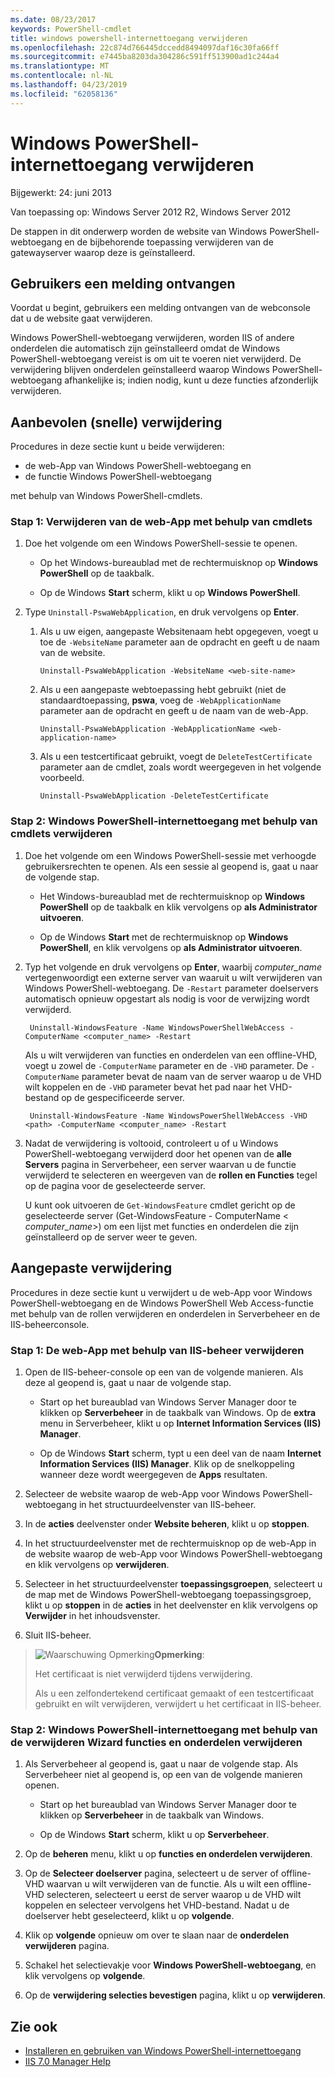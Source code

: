 ```yaml
---
ms.date: 08/23/2017
keywords: PowerShell-cmdlet
title: windows powershell-internettoegang verwijderen
ms.openlocfilehash: 22c874d766445dccedd8494097daf16c30fa66ff
ms.sourcegitcommit: e7445ba8203da304286c591ff513900ad1c244a4
ms.translationtype: MT
ms.contentlocale: nl-NL
ms.lasthandoff: 04/23/2019
ms.locfileid: "62058136"
---
```

# <a name="uninstall-windows-powershell-web-access"></a>Windows PowerShell-internettoegang verwijderen

Bijgewerkt: 24: juni 2013

Van toepassing op: Windows Server 2012 R2, Windows Server 2012

De stappen in dit onderwerp worden de website van Windows PowerShell-webtoegang en de bijbehorende toepassing verwijderen van de gatewayserver waarop deze is geïnstalleerd.

## <a name="notify-users"></a>Gebruikers een melding ontvangen

Voordat u begint, gebruikers een melding ontvangen van de webconsole dat u de website gaat verwijderen.

Windows PowerShell-webtoegang verwijderen, worden IIS of andere onderdelen die automatisch zijn geïnstalleerd omdat de Windows PowerShell-webtoegang vereist is om uit te voeren niet verwijderd.
De verwijdering blijven onderdelen geïnstalleerd waarop Windows PowerShell-webtoegang afhankelijke is; indien nodig, kunt u deze functies afzonderlijk verwijderen.

## <a name="recommended-quick-uninstallation"></a>Aanbevolen (snelle) verwijdering

Procedures in deze sectie kunt u beide verwijderen:

- de web-App van Windows PowerShell-webtoegang en
- de functie Windows PowerShell-webtoegang

met behulp van Windows PowerShell-cmdlets.

### <a name="step-1-delete-the-web-application-using-cmdlets"></a>Stap 1: Verwijderen van de web-App met behulp van cmdlets

1. Doe het volgende om een Windows PowerShell-sessie te openen.

    -   Op het Windows-bureaublad met de rechtermuisknop op **Windows PowerShell** op de taakbalk.

    -   Op de Windows **Start** scherm, klikt u op **Windows PowerShell**.

2. Type `Uninstall-PswaWebApplication`, en druk vervolgens op **Enter**.
   1. Als u uw eigen, aangepaste Websitenaam hebt opgegeven, voegt u toe de `-WebsiteName` parameter aan de opdracht en geeft u de naam van de website.

        `Uninstall-PswaWebApplication -WebsiteName <web-site-name>`
   1. Als u een aangepaste webtoepassing hebt gebruikt (niet de standaardtoepassing, **pswa**, voeg de `-WebApplicationName` parameter aan de opdracht en geeft u de naam van de web-App.

        `Uninstall-PswaWebApplication -WebApplicationName <web-application-name>`
   1. Als u een testcertificaat gebruikt, voegt de `DeleteTestCertificate` parameter aan de cmdlet, zoals wordt weergegeven in het volgende voorbeeld.

        `Uninstall-PswaWebApplication -DeleteTestCertificate`

### <a name="step-2-uninstall-windows-powershell-web-access-using-cmdlets"></a>Stap 2: Windows PowerShell-internettoegang met behulp van cmdlets verwijderen

1. Doe het volgende om een Windows PowerShell-sessie met verhoogde gebruikersrechten te openen. Als een sessie al geopend is, gaat u naar de volgende stap.

    -   Het Windows-bureaublad met de rechtermuisknop op **Windows PowerShell** op de taakbalk en klik vervolgens op **als Administrator uitvoeren**.

    -   Op de Windows **Start** met de rechtermuisknop op **Windows PowerShell**, en klik vervolgens op **als Administrator uitvoeren**.

1. Typ het volgende en druk vervolgens op **Enter**, waarbij *computer_name* vertegenwoordigt een externe server van waaruit u wilt verwijderen van Windows PowerShell-webtoegang. De `-Restart` parameter doelservers automatisch opnieuw opgestart als nodig is voor de verwijzing wordt verwijderd.

        Uninstall-WindowsFeature -Name WindowsPowerShellWebAccess -ComputerName <computer_name> -Restart

    Als u wilt verwijderen van functies en onderdelen van een offline-VHD, voegt u zowel de `-ComputerName` parameter en de `-VHD` parameter. De `-ComputerName` parameter bevat de naam van de server waarop u de VHD wilt koppelen en de `-VHD` parameter bevat het pad naar het VHD-bestand op de gespecificeerde server.

        Uninstall-WindowsFeature -Name WindowsPowerShellWebAccess -VHD <path> -ComputerName <computer_name> -Restart

1. Nadat de verwijdering is voltooid, controleert u of u Windows PowerShell-webtoegang verwijderd door het openen van de **alle Servers** pagina in Serverbeheer, een server waarvan u de functie verwijderd te selecteren en weergeven van de **rollen en Functies** tegel op de pagina voor de geselecteerde server.

    U kunt ook uitvoeren de `Get-WindowsFeature` cmdlet gericht op de geselecteerde server (Get-WindowsFeature - ComputerName &lt; *computer_name*&gt;) om een lijst met functies en onderdelen die zijn geïnstalleerd op de server weer te geven.

## <a name="custom-uninstallation"></a>Aangepaste verwijdering

Procedures in deze sectie kunt u verwijdert u de web-App voor Windows PowerShell-webtoegang en de Windows PowerShell Web Access-functie met behulp van de rollen verwijderen en onderdelen in Serverbeheer en de IIS-beheerconsole.

### <a name="step-1-delete-the-web-application-using-iis-manager"></a>Stap 1: De web-App met behulp van IIS-beheer verwijderen


1. Open de IIS-beheer-console op een van de volgende manieren. Als deze al geopend is, gaat u naar de volgende stap.

    -   Start op het bureaublad van Windows Server Manager door te klikken op **Serverbeheer** in de taakbalk van Windows. Op de **extra** menu in Serverbeheer, klikt u op **Internet Information Services (IIS) Manager**.

    -   Op de Windows **Start** scherm, typt u een deel van de naam **Internet Information Services (IIS) Manager**. Klik op de snelkoppeling wanneer deze wordt weergegeven de **Apps** resultaten.

1. Selecteer de website waarop de web-App voor Windows PowerShell-webtoegang in het structuurdeelvenster van IIS-beheer.

1. In de **acties** deelvenster onder **Website beheren**, klikt u op **stoppen**.

1. In het structuurdeelvenster met de rechtermuisknop op de web-App in de website waarop de web-App voor Windows PowerShell-webtoegang en klik vervolgens op **verwijderen**.

1. Selecteer in het structuurdeelvenster **toepassingsgroepen**, selecteert u de map met de Windows PowerShell-webtoegang toepassingsgroep, klikt u op **stoppen** in de **acties** in het deelvenster en klik vervolgens op  **Verwijder** in het inhoudsvenster.

1. Sluit IIS-beheer.

> ![Waarschuwing Opmerking](images/SecurityNote.jpeg)**Opmerking**:
>
> Het certificaat is niet verwijderd tijdens verwijdering.
>
> Als u een zelfondertekend certificaat gemaakt of een testcertificaat gebruikt en wilt verwijderen, verwijdert u het certificaat in IIS-beheer.

### <a name="step-2-uninstall-windows-powershell-web-access-using-the-remove-roles-and-features-wizard"></a>Stap 2: Windows PowerShell-internettoegang met behulp van de verwijderen Wizard functies en onderdelen verwijderen

1. Als Serverbeheer al geopend is, gaat u naar de volgende stap. Als Serverbeheer niet al geopend is, op een van de volgende manieren openen.

    -   Start op het bureaublad van Windows Server Manager door te klikken op **Serverbeheer** in de taakbalk van Windows.

    -   Op de Windows **Start** scherm, klikt u op **Serverbeheer**.

1. Op de **beheren** menu, klikt u op **functies en onderdelen verwijderen**.

1. Op de **Selecteer doelserver** pagina, selecteert u de server of offline-VHD waarvan u wilt verwijderen van de functie. Als u wilt een offline-VHD selecteren, selecteert u eerst de server waarop u de VHD wilt koppelen en selecteer vervolgens het VHD-bestand. Nadat u de doelserver hebt geselecteerd, klikt u op **volgende**.

1. Klik op **volgende** opnieuw om over te slaan naar de **onderdelen verwijderen** pagina.

1. Schakel het selectievakje voor **Windows PowerShell-webtoegang**, en klik vervolgens op **volgende**.

1. Op de **verwijdering selecties bevestigen** pagina, klikt u op **verwijderen**.

## <a name="see-also"></a>Zie ook

- [Installeren en gebruiken van Windows PowerShell-internettoegang](install-and-use-windows-powershell-web-access.md)
- [IIS 7.0 Manager Help](https://technet.microsoft.com/library/cc732664.aspx)